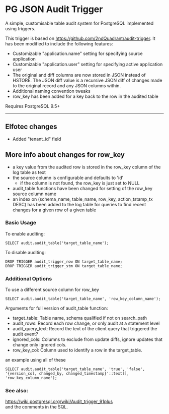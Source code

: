 # PG JSON Audit Trigger

A simple, customisable table audit system for PostgreSQL implemented using
triggers.

This trigger is based on https://github.com/2ndQuadrant/audit-trigger.
It has been modified to include the following features:

  * Customizable "application.name" setting for specifying source application
  * Customizable "application.user" setting for specifying active application user
  * The original and diff columns are now stored in JSON instead of HSTORE.
    The JSON diff value is a recursive JSON diff of changes made to the original
    record and any JSON columns within.
  * Additional naming convention tweaks
  * row_key has been added for a key back to the row in the audited table

Requires PostgreSQL 9.5+

----

## Elfotec changes

   * Added "tenant_id" field

## More info about changes for row_key
* a key value from the audited row is stored in the row_key column of the log table as text
* the source column is configurable and defaults to 'id'
    * if the column is not found, the row_key is just set to NULL
* audit_table functions have been changed for setting of the row_key source column name
* an index on (schema_name, table_name, row_key, action_tstamp_tx DESC) has been added to the log table
 for queries to find recent changes for a given row of a given table


### Basic Usage

To enable auditing:

    SELECT audit.audit_table('target_table_name');
    
To disable auditing:

    DROP TRIGGER audit_trigger_row ON target_table_name;
    DROP TRIGGER audit_trigger_stm ON target_table_name;
    
### Additional Options

To use a different source column for row_key

    SELECT audit.audit_table('target_table_name', 'row_key_column_name');

Arguments for full version of audit_table function:
    
* target_table:     Table name, schema qualified if not on search_path
* audit_rows:       Record each row change, or only audit at a statement level
* audit_query_text: Record the text of the client query that triggered the audit event?
* ignored_cols:     Columns to exclude from update diffs, ignore updates that change only ignored cols.
* row_key_col:      Column used to identify a row in the target_table.

an example using all of these

    SELECT audit.audit_table('target_table_name', 'true', 'false', '{version_col, changed_by, changed_timestamp}'::text[], 'row_key_column_name');
    
### See also:

https://wiki.postgresql.org/wiki/Audit_trigger_91plus  
and the comments in the SQL.  
